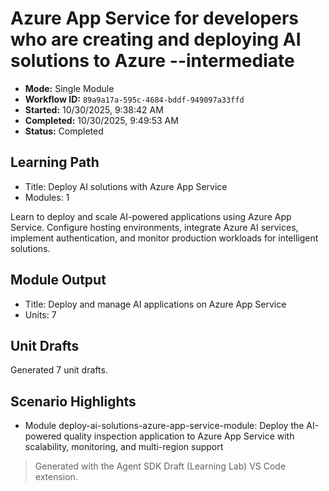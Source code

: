 # Azure App Service for developers who are creating and deploying AI solutions to Azure --intermediate

- **Mode:** Single Module
- **Workflow ID:** `89a9a17a-595c-4684-bddf-949097a33ffd`
- **Started:** 10/30/2025, 9:38:42 AM
- **Completed:** 10/30/2025, 9:49:53 AM
- **Status:** Completed

## Learning Path
- Title: Deploy AI solutions with Azure App Service
- Modules: 1

Learn to deploy and scale AI-powered applications using Azure App Service. Configure hosting environments, integrate Azure AI services, implement authentication, and monitor production workloads for intelligent solutions.

## Module Output
- Title: Deploy and manage AI applications on Azure App Service
- Units: 7

## Unit Drafts
Generated 7 unit drafts.

## Scenario Highlights
- Module deploy-ai-solutions-azure-app-service-module: Deploy the AI-powered quality inspection application to Azure App Service with scalability, monitoring, and multi-region support

> Generated with the Agent SDK Draft (Learning Lab) VS Code extension.